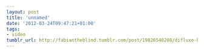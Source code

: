 ```yaml
---
layout: post
title: 'unnamed'
date: '2012-03-24T09:47:21+01:00'
tags:
- video
tumblr_url: http://fabiantheblind.tumblr.com/post/19826548208/difluxe-by-jesse-lucas-difluxe-allows-us-to
---
```

